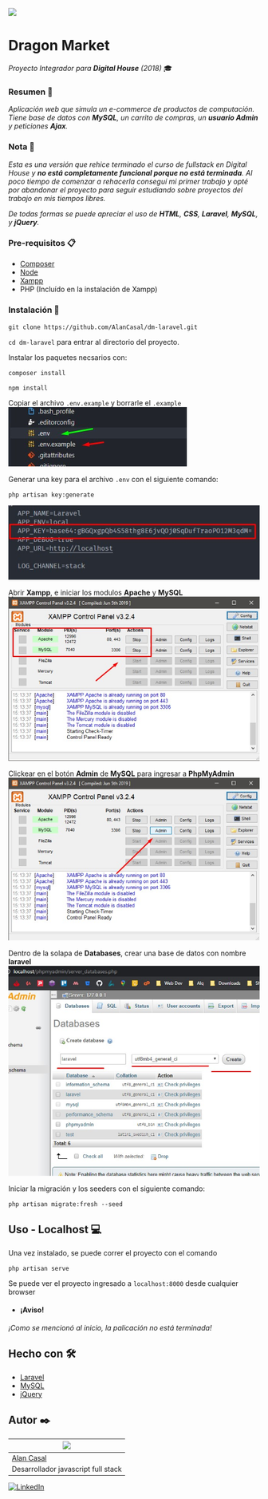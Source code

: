 ![](/public/img/DMLogo.png)

# Dragon Market
_Proyecto Integrador para **Digital House** (2018)_ 🎓

### Resumen 📃

_Aplicación web que simula un e-commerce de productos de computación.
Tiene base de datos con **MySQL**, un carrito de compras, un **usuario Admin** y peticiones **Ajax**._


### Nota 📝
_Esta es una versión que rehice terminado el curso de fullstack en Digital House y **no está completamente funcional
porque no está terminada**. Al poco tiempo de comenzar a rehacerla conseguí mi primer trabajo
y opté por abandonar el proyecto para seguir estudiando sobre proyectos del trabajo
en mis tiempos libres._

_De todas formas se puede apreciar el uso de **HTML**, **CSS**, **Laravel**, **MySQL**, y **jQuery**._


### Pre-requisitos 📋

* [Composer](https://getcomposer.org/)
* [Node](https://nodejs.org/)
* [Xampp](https://www.apachefriends.org/es/index.html)
* PHP (Incluído en la instalación de Xampp)


### Instalación 🔧

```
git clone https://github.com/AlanCasal/dm-laravel.git
```
``cd dm-laravel`` para entrar al directorio del proyecto.

Instalar los paquetes necsarios con:
```
composer install
```
```
npm install
```
Copiar el archivo ``.env.example`` y borrarle el ``.example``
![](/screenshots/env.jpg)

Generar una key para el archivo ``.env`` con el siguiente comando:
```
php artisan key:generate
```
![](/screenshots/generate-key.jpg)

Abrir **Xampp**, e iniciar los modulos **Apache** y **MySQL**
![](/screenshots/xmapp.jpg)

Clickear en el botón **Admin** de **MySQL** para ingresar a **PhpMyAdmin**
![](/screenshots/xampp-admin.jpg)

Dentro de la solapa de **Databases**, crear una base de datos con nombre **laravel**
![](/screenshots/phpmyadmin.jpg)


Iniciar la migración y los seeders con el siguiente comando:
```
php artisan migrate:fresh --seed
```

## Uso - Localhost 💻

Una vez instalado, se puede correr el proyecto con el comando
```
php artisan serve
```
Se puede ver el proyecto ingresado a ``localhost:8000`` desde cualquier browser

* #### ¡Aviso!
_¡Como se mencionó al inicio, la palicación no está terminada!_


## Hecho con 🛠️

* [Laravel](https://laravel.com/)
* [MySQL](https://www.mysql.com/)
* [jQuery](https://jquery.com/)


## Autor ✒️

| ![](https://avatars3.githubusercontent.com/u/38706801?s=400&u=2554a57319d104165c02c733cb1a4dc39db7be85&v=4) 
| -
| [Alan Casal](https://github.com/AlanCasal)
| Desarrollador javascript full stack

[![LinkedIn](https://cloud.githubusercontent.com/assets/17016297/18839848/0fc7e74e-83d2-11e6-8c6a-277fc9d6e067.png)][1]

[1]: https://www.linkedin.com/in/alancasal